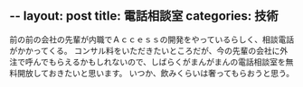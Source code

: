 --
layout: post
title: 電話相談室
categories: 技術
--

前の前の会社の先輩が内職でＡｃｃｅｓｓの開発をやっているらしく、相談電話がかかってくる。
コンサル料をいただきたいところだが、今の先輩の会社に外注で呼んでもらえるかもしれないので、しばらくがまんがまんの電話相談室を無料開放しておきたいと思います。
いつか、飲みくらいは奢ってもらおうと思う。
